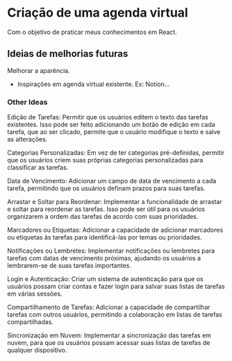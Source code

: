 # Criação de uma agenda virtual
Com o objetivo de praticar meus conhecimentos em React.

## Ideias de melhorias futuras
Melhorar a aparência. 
  - Inspirações em agenda virtual existente. Ex: Notion...
    
### Other Ideas

Edição de Tarefas: Permitir que os usuários editem o texto das tarefas existentes. Isso pode ser feito adicionando um botão de edição em cada tarefa, que ao ser clicado, permite que o usuário modifique o texto e salve as alterações.

Categorias Personalizadas: Em vez de ter categorias pré-definidas, permitir que os usuários criem suas próprias categorias personalizadas para classificar as tarefas.

Data de Vencimento: Adicionar um campo de data de vencimento a cada tarefa, permitindo que os usuários definam prazos para suas tarefas.

Arrastar e Soltar para Reordenar: Implementar a funcionalidade de arrastar e soltar para reordenar as tarefas. Isso pode ser útil para os usuários organizarem a ordem das tarefas de acordo com suas prioridades.

Marcadores ou Etiquetas: Adicionar a capacidade de adicionar marcadores ou etiquetas às tarefas para identificá-las por temas ou prioridades.

Notificações ou Lembretes: Implementar notificações ou lembretes para tarefas com datas de vencimento próximas, ajudando os usuários a lembrarem-se de suas tarefas importantes.

Login e Autenticação: Criar um sistema de autenticação para que os usuários possam criar contas e fazer login para salvar suas listas de tarefas em várias sessões.

Compartilhamento de Tarefas: Adicionar a capacidade de compartilhar tarefas com outros usuários, permitindo a colaboração em listas de tarefas compartilhadas.

Sincronização em Nuvem: Implementar a sincronização das tarefas em nuvem, para que os usuários possam acessar suas listas de tarefas de qualquer dispositivo.
